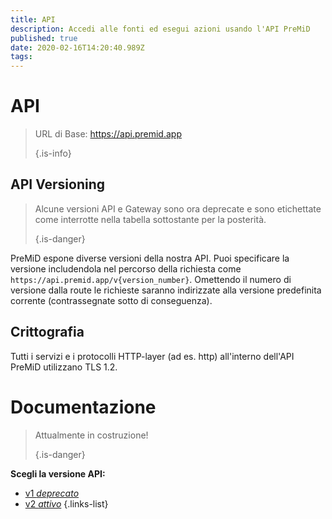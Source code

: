 ```yaml
---
title: API
description: Accedi alle fonti ed esegui azioni usando l'API PreMiD
published: true
date: 2020-02-16T14:20:40.989Z
tags: 
---
```


# API

> URL di Base: https://api.premid.app 
> 
> {.is-info}

## API Versioning
> Alcune versioni API e Gateway sono ora deprecate e sono etichettate come interrotte nella tabella sottostante per la posterità. 
> 
> {.is-danger}

PreMiD espone diverse versioni della nostra API. Puoi specificare la versione includendola nel percorso della richiesta come `https://api.premid.app/v{version_number}`. Omettendo il numero di versione dalla route le richieste saranno indirizzate alla versione predefinita corrente (contrassegnate sotto di conseguenza).

## Crittografia

Tutti i servizi e i protocolli HTTP-layer (ad es. http) all'interno dell'API PreMiD utilizzano TLS 1.2.

# Documentazione
> Attualmente in costruzione! 
> 
> {.is-danger}

**Scegli la versione API:**
- [v1 *deprecato*](/dev/api/v1)
- [v2 *attivo*](/dev/api/v2)
{.links-list}